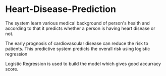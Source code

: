 # Heart-Disease-Prediction
The system learn various medical background of person's health and according to that it predicts whether a person is having heart disease or not.

The early prognosis of cardiovascular disease can reduce the risk to patients. This predictive system predicts the overall risk using logistic regression

Logistic Regression is used to build the model which gives good accurracy score.


